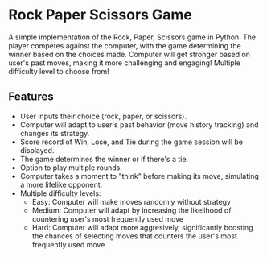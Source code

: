 # Rock Paper Scissors Game

A simple implementation of the Rock, Paper, Scissors game in Python. 
The player competes against the computer, with the game determining the winner based on the choices made.
Computer will get stronger based on user's past moves, making it more challenging and engaging!
Multiple difficulty level to choose from!

## Features
- User inputs their choice (rock, paper, or scissors).
- Computer will adapt to user's past behavior (move history tracking) and changes its strategy.
- Score record of Win, Lose, and Tie during the game session will be displayed.
- The game determines the winner or if there's a tie.
- Option to play multiple rounds.
- Computer takes a moment to "think" before making its move, simulating a more lifelike opponent.
- Multiple difficulty levels:
     - Easy: Computer will make moves randomly without strategy
     - Medium: Computer will adapt by increasing the likelihood of countering user's most frequently used move
     - Hard: Computer will adapt more aggresively, significantly boosting the chances of selecting moves that counters the user's most frequently used move 